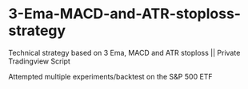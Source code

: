 # 3-Ema-MACD-and-ATR-stoploss-strategy
Technical strategy based on 3 Ema, MACD and ATR stoploss || Private Tradingview Script

Attempted multiple experiments/backtest on the S&P 500 ETF
